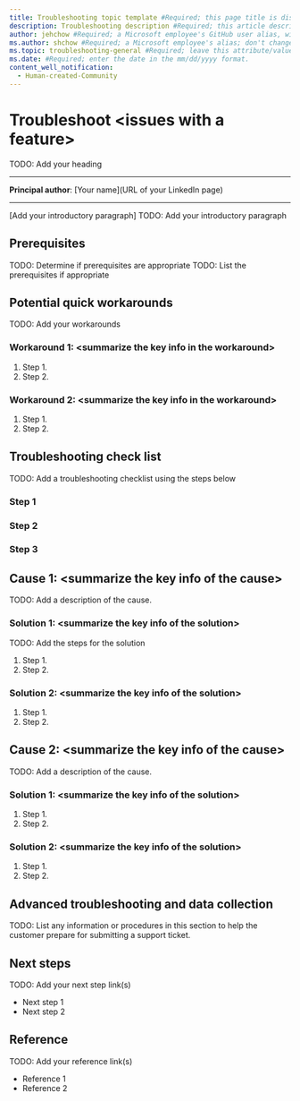 ```yaml
---
title: Troubleshooting topic template #Required; this page title is displayed in search results; Always include the word "troubleshoot" in this line.
description: Troubleshooting description #Required; this article description is displayed in search results.
author: jehchow #Required; a Microsoft employee's GitHub user alias, with correct capitalization; don't change.
ms.author: shchow #Required; a Microsoft employee's alias; don't change. 
ms.topic: troubleshooting-general #Required; leave this attribute/value as-is.
ms.date: #Required; enter the date in the mm/dd/yyyy format.
content_well_notification: 
  - Human-created-Community
---
```



<!-- Remove all the comments in this template before you sign-off or merge to the main branch.

This template provides the basic structure of a general troubleshooting article pattern. Refer to the [style and voice quick start article in the contributor guide](https://learn.microsoft.com/contribute/style-quick-start).

We write general troubleshooting articles when a specific error message isn't known.

-->

<!-- 1. H1 -----------------------------------------------------------------------------

Required: The headline (H1) is the primary heading at the top of the article. Pick an H1 that
clearly conveys what the content's about.

The heading of the general troubleshooting article should concisely describe the issue that the
customer is trying to fix. Make sure to include the word **troubleshoot** somewhere in the H1 of the
article to improve SEO.

-->

# Troubleshoot \<issues with a feature>
TODO: Add your heading

---

**Principal author**: [Your name](URL of your LinkedIn page)

---

<!-- 2. Introductory paragraph ----------------------------------------------------------

Required: Lead with a light intro that describes, in customer-friendly language, what the customer
will do. Answer the fundamental “why would I want to do this?” question. Keep it short. Readers
should have a clear idea of what they will do in this article after reading the introduction.

-->

[Add your introductory paragraph]
TODO: Add your introductory paragraph

<!-- 3. Prerequisites --------------------------------------------------------------------

Optional: If there are prerequisites for the task covered by the how-to guide, make
**Prerequisites** your first H2 in the guide. The prerequisites H2 is never numbered. Use clear and
unambiguous language and use a unordered list format. If there are specific versions of software a
user needs, call out those versions (for example: Visual Studio 2019 or later). It's OK to link to
content to assist them before they begin.

-->

## Prerequisites
TODO: Determine if prerequisites are appropriate
TODO: List the prerequisites if appropriate

<!-- 4. Potential quick workarounds --------------------------------------------------------------------

Optional: An issue might be able to be temporarily resolved with a quick fix. If known, list any
workarounds that can be implemented quickly to resolve the issue. Link to information about
longer-term solutions in the Solution section.

-->

## Potential quick workarounds
TODO: Add your workarounds

### Workaround 1: \<summarize the key info in the workaround>

1. Step 1.
2. Step 2.

### Workaround 2: \<summarize the key info in the workaround>

1. Step 1.
2. Step 2.

<!-- 5. Troubleshooting check list --------------------------------------------------------------------

Required: Provide the guidance/instruction about how the customer can troubleshoot the issues and
determine the cause of the issue.

-->

## Troubleshooting check list
TODO: Add a troubleshooting checklist using the steps below

### Step 1

### Step 2

### Step 3

<!-- 6. Cause/solution --------------------------------------------------------------------

Required: Provide a descriptive H2 for each cause. H2 is helpful for SEO and the right-side
navigation. To identify the issue and how to prevent it from happening again, the cause of the issue
should be defined if known.

Make sure that the H3 solution headings clearly state the intention of the Solution section. Each
Solution section should have a short sentence that describes the steps that are about to be taken.

-->

## Cause 1: \<summarize the key info of the cause>
TODO: Add a description of the cause.

### Solution 1: \<summarize the key info of the solution>
TODO: Add the steps for the solution

1. Step 1.
2. Step 2.

### Solution 2: \<summarize the key info of the solution>

1. Step 1.
2. Step 2.

## Cause 2: \<summarize the key info of the cause>
TODO: Add a description of the cause.

### Solution 1: \<summarize the key info of the solution>

1. Step 1.
2. Step 2.

### Solution 2: \<summarize the key info of the solution>

1. Step 1.
2. Step 2.

<!--- 7. Advanced troubleshooting and data collection ----------------------------------------------

Optional: Include this section if advanced troubleshooting steps are needed and may require a call
to support. List any information or procedures in this section to help the customer submit a support
ticket.

-->

## Advanced troubleshooting and data collection

TODO: List any information or procedures in this section to help the customer prepare for submitting a support ticket.

<!--- 8. Next steps ----------------------------------------------

Optional: List any next steps that should be taken after the issue has been initially resolved.

-->

## Next steps
TODO: Add your next step link(s)

- Next step 1
- Next step 2

<!--- 9. Reference ----------------------------------------------

Optional: -->

## Reference
TODO: Add your reference link(s)

- Reference 1
- Reference 2
